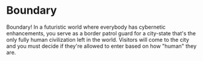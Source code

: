 # Boundary
Boundary! In a futuristic world where everybody has cybernetic enhancements, you serve as a border patrol guard for a city-state that's the only fully human civilization left in the world. Visitors will come to the city and you must decide if they're allowed to enter based on how "human" they are.
